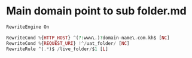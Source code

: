 # Main domain point to sub folder.md
```php
RewriteEngine On

RewriteCond %{HTTP_HOST} ^(?:www\.)?domain-name\.com.kh$ [NC]
RewriteCond %{REQUEST_URI} !^/uat_folder/ [NC]
RewriteRule ^(.*)$ /live_folder/$1 [L]
```
